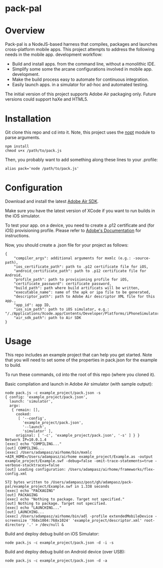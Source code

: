 pack-pal
========

# Overview

Pack-pal is a NodeJS-based harness that compiles, packages and launches cross-platform mobile apps.
This project attempts to address the following needs in the mobile app. development workflow:
* Build and install apps. from the command line, without a monolithic IDE.
* Simplify some some the arcane configurations involved in mobile app. development.  
* Make the build process easy to automate for continuous integration.
* Easily launch apps. in a simulator for ad-hoc and automated testing.

The initial version of this project supports Adobe Air packaging only. Future versions could support haXe and HTML5.

# Installation 

Git clone this repo and cd into it. Note, this project uses the [nopt](https://github.com/npm/nopt) module to parse arguments. 

````
npm install
chmod u+x /path/to/pack.js
````
Then, you probably want to add something along these lines to your .profile:
````
alias pack='node /path/to/pack.js'
````


# Configuration
Download and install the latest [Adobe Air SDK](http://www.adobe.com/devnet/air/air-sdk-download.html).

Make sure you have the latest version of XCode if you want to run builds in the iOS simulator.

To test your app. on a device, you need to create a .p12 certificate and (for iOS) provisioning profile. Please refer to [Adobe's Documentation](http://help.adobe.com/en_US/as3/iphone/WS144092a96ffef7cc-33e1d8031250a54a821-7fff.html) for instructions.

Now, you should create a .json file for your project as follows:
````
{
    "compiler_args": additional arguments for mxmlc (e.g.: -source-path),
    "ios_certificate_path": path to .p12 certificate file for iOS,
    "android_certificate_path": path to .p12 certificate file for Android,
    "profile_path": path to provisioning profile for iOS,
    "certificate_password": certificate password,
    "build_path": path where build artificats will be written,
    "executable_name": name of the apk or ipa file to be generated,
    "descriptor_path": path to Adobe Air descriptor XML file for this app.,
    "app_id": app ID,
    "ios_sim_path": path to iOS simulator, e.g.: "/./Applications/Xcode.app/Contents/Developer/Platforms/iPhoneSimulator.platform/Developer/SDKs/iPhoneSimulator7.1.sdk",
    "air_sdk_path": path to Air SDK
}
````

# Usage
This repo includes an example project that can help you get started.  Note that you will need to set some of the properties in pack.json for the example to build.

To run these commands, cd into the root of this repo (where you cloned it).

Basic compilation and launch in Adobe Air simulator (with sample output):
````
node pack.js -c example_project/pack.json -s
{ config: 'example_project/pack.json',
  launch: 'simulator',
  argv:
   { remain: [],
     cooked:
      [ '--config',
        'example_project/pack.json',
        '--launch',
        'simulator' ],
     original: [ '-c', 'example_project/pack.json', '-s' ] } }
Network IP=10.0.1.4
[exec] echo "COMPILING..."
[out] COMPILING...
[exec] /Users/adampasz/airhome/bin/mxmlc +AIR_HOME=/Users/adampasz/airhome example_project/Example.as -output example_project/Example.swf -debug=false -omit-trace-statements=true -verbose-stacktraces=false
[out] Loading configuration: /Users/adampasz/airhome/frameworks/flex-config.xml

572 bytes written to /Users/adampasz/post/gh/adampasz/pack-pal/example_project/Example.swf in 1.338 seconds
[exec] echo "PACKAGING"
[out] PACKAGING
[exec] echo "Nothing to package. Target not specified."
[out] Nothing to package. Target not specified.
[exec] echo "LAUNCHING..."
[out] LAUNCHING...
[exec] /Users/adampasz/airhome/bin/adl -profile extendedMobileDevice -screensize '768x1004:768x1024' 'example_project/descriptor.xml' root-directory '.' > /dev/null &
````

Build and deploy debug build on iOS Simulator:
````
node pack.js -c example_project/pack.json -d -i -s

````

Build and deploy debug build on Android device (over USB):
````
node pack.js -c example_project/pack.json -d -a
````









